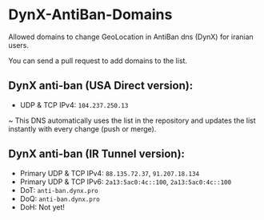 # DynX-AntiBan-Domains
Allowed domains to change GeoLocation in AntiBan dns (DynX) for iranian users.

You can send a pull request to add domains to the list.

## DynX anti-ban (USA Direct version):

- UDP & TCP IPv4: `104.237.250.13`

~ This DNS automatically uses the list in the repository and updates the list instantly with every change (push or merge).

## DynX anti-ban (IR Tunnel version):

- Primary UDP & TCP IPv4: `88.135.72.37`, `91.207.18.134`
- Primary UDP & TCP IPv6: `2a13:5ac0:4c::100`, `2a13:5ac0:4c::100`
- DoT: `anti-ban.dynx.pro`
- DoQ: `anti-ban.dynx.pro`
- DoH: Not yet!
